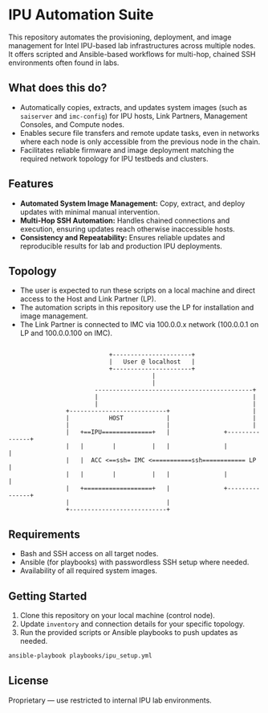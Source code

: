 # IPU Automation Suite

This repository automates the provisioning, deployment, and image management for Intel IPU-based lab infrastructures across multiple nodes. It offers scripted and Ansible-based workflows for multi-hop, chained SSH environments often found in labs.

## What does this do?

- Automatically copies, extracts, and updates system images (such as `saiserver` and `imc-config`) for IPU hosts, Link Partners, Management Consoles, and Compute nodes.
- Enables secure file transfers and remote update tasks, even in networks where each node is only accessible from the previous node in the chain.
- Facilitates reliable firmware and image deployment matching the required network topology for IPU testbeds and clusters.


## Features

- **Automated System Image Management:** Copy, extract, and deploy updates with minimal manual intervention.
- **Multi-Hop SSH Automation:** Handles chained connections and execution, ensuring updates reach otherwise inaccessible hosts.
- **Consistency and Repeatability:** Ensures reliable updates and reproducible results for lab and production IPU deployments.


## Topology

- The user is expected to run these scripts on a local machine and direct access to the Host and Link Partner (LP).
- The automation scripts in this repository use the LP for installation and image management.
- The Link Partner is connected to IMC via 100.0.0.x network (100.0.0.1 on LP and 100.0.0.100 on IMC).

```text

                            +----------------------+
                            |   User @ localhost   |
                            +----------------------+
                                        |
                                        |
                        --------------------------------------------+
                        |                                           |
                        |                                           |
                +---------------------------+                       |
                |           HOST            |                       |
                |                           |                       |
                |   +==IPU==============+   |               +---------------+
                |   |        |          |   |               |               |
                |   |  ACC <==ssh= IMC <===========ssh============ LP       |
                |   |        |          |   |               |               |
                |   +===================+   |               +---------------+
                |                           |
                +---------------------------+

```

## Requirements

- Bash and SSH access on all target nodes.
- Ansible (for playbooks) with passwordless SSH setup where needed.
- Availability of all required system images.

## Getting Started

1. Clone this repository on your local machine (control node).
2. Update `inventory` and connection details for your specific topology.
3. Run the provided scripts or Ansible playbooks to push updates as needed.
```bash
ansible-playbook playbooks/ipu_setup.yml
```

## License

Proprietary — use restricted to internal IPU lab environments.
